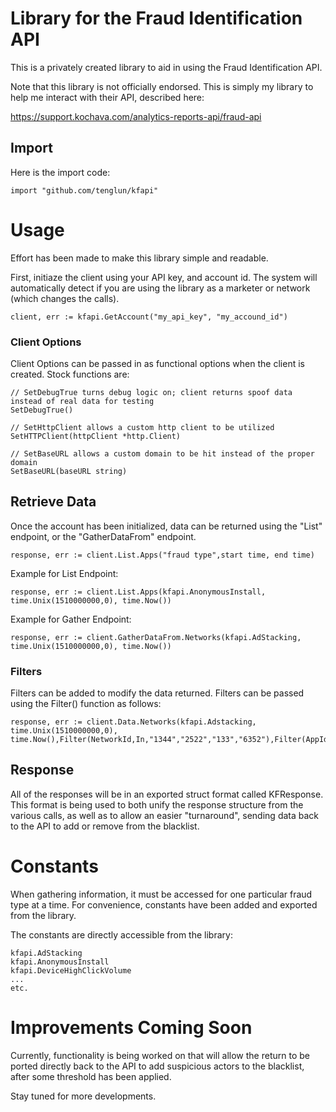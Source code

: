 # Library for the Fraud Identification API

This is a privately created library to aid in using the Fraud Identification API.

Note that this library is not officially endorsed.
This is simply my library to help me interact with their API, described here:

https://support.kochava.com/analytics-reports-api/fraud-api

## Import

Here is the import code:

```golang
import "github.com/tenglun/kfapi"
```

# Usage

Effort has been made to make this library simple and readable.

First, initiaze the client using your API key, and account id. The system will automatically detect if you are using the library
as a marketer or network (which changes the calls).

```golang
client, err := kfapi.GetAccount("my_api_key", "my_accound_id")
```

### Client Options
Client Options can be passed in as functional options when the client is created. Stock functions are:
```golang
// SetDebugTrue turns debug logic on; client returns spoof data instead of real data for testing
SetDebugTrue()

// SetHttpClient allows a custom http client to be utilized
SetHTTPClient(httpClient *http.Client)

// SetBaseURL allows a custom domain to be hit instead of the proper domain
SetBaseURL(baseURL string)
```

## Retrieve Data

Once the account has been initialized, data can be returned using the "List" endpoint, or the "GatherDataFrom" endpoint.

```golang
response, err := client.List.Apps("fraud type",start time, end time)
```

Example for List Endpoint:
```golang
response, err := client.List.Apps(kfapi.AnonymousInstall, time.Unix(1510000000,0), time.Now())
```

Example for Gather Endpoint:
```golang
response, err := client.GatherDataFrom.Networks(kfapi.AdStacking, time.Unix(1510000000,0), time.Now())
```

### Filters

Filters can be added to modify the data returned. Filters can be passed using the Filter() function
as follows:
```golang
response, err := client.Data.Networks(kfapi.Adstacking, time.Unix(1510000000,0), time.Now(),Filter(NetworkId,In,"1344","2522","133","6352"),Filter(AppId,In,"5667"))
```

## Response

All of the responses will be in an exported struct format called KFResponse. This format is being used to both unify the response
structure from the various calls, as well as to allow an easier "turnaround", sending data back to the API to add or remove from the blacklist.

# Constants

When gathering information,
it must be accessed for one particular fraud type at a time. For convenience, constants have been added and exported from the library.

The constants are directly accessible from the library:
```golang
kfapi.AdStacking
kfapi.AnonymousInstall
kfapi.DeviceHighClickVolume
...
etc.
```

# Improvements Coming Soon

Currently, functionality is being worked on that will allow the return to be ported directly back to the API to add suspicious actors to the
blacklist, after some threshold has been applied.

Stay tuned for more developments.
